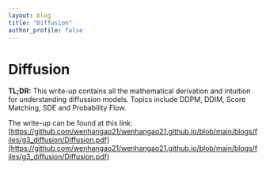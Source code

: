 ```yaml
---
layout: blog
title: "Diffusion"
author_profile: false
---
```

# Diffusion 
**TL;DR:** This write-up contains all the mathematical derivation and intuition for understanding diffussion models. Topics include DDPM, DDIM, Score Matching, SDE and Probability Flow. 

The write-up can be found at this link: [https://github.com/wenhangao21/wenhangao21.github.io/blob/main/blogs/files/g3_diffusion/Diffusion.pdf](https://github.com/wenhangao21/wenhangao21.github.io/blob/main/blogs/files/g3_diffusion/Diffusion.pdf)